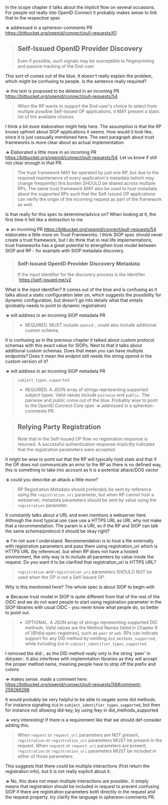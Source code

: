 In the scope chapter it talks about the implicit flow on several occasions. For people not really into OpenID Connect it probably makes sense to link that to the respective spec

**->** addressed in a sphereon-comments PR https://bitbucket.org/openid/connect/pull-requests/61

> ## Self-Issued OpenID Provider Discovery
> Even if possible, such signals may be susceptible to fingerprinting and passive tracking of the End-user.

This sort of comes out of the blue. It doesn't really explain the problem, which might be confusing to people. Is the sentence really required?

**->** this text is proposed to be deleted in an incoming PR https://bitbucket.org/openid/connect/pull-requests/54

> When the RP wants to support the End-user's choice to select from multiple possible Self-Issued OP applications, it MAY present a static list of the available choices.

I think a bit more elaboration might help here. The assumption is that the RP knows upfront about SIOP applications it seems. How would it look like, since it is just cassually mentioned here. The next paragraph about trust frameworks is more clear about an actual implementation

**->** Elaborated a little more in an incoming PR https://bitbucket.org/openid/connect/pull-requests/54. Let us know if still not clear enough in that PR.

> The trust framework MAY be operated by just one RP, but due to the required maintenance of every application's metadata (which may change frequently) this burden SHOULD be shared across multiple RPs. The same trust framework MAY also be used to host metadata about the supported RPs such that the Self-Issued OP applications can verify the origin of the incoming request as part of the framework as well.

Is that really for this spec to determine/advice on? When looking at it, the first time it felt like a distraction to me

**->** an incoming PR https://bitbucket.org/openid/connect/pull-requests/54 elaborates a little more on Trust Frameworks. I think SIOP spec should never create a trust framework, but I do think that in real life implementations, trust frameworks has a great potential to strengthen trust model between SIOP and RP - for example with SIOP metadata discovery.

> ### Self-Issued OpenID Provider Discovery Metadata
> If the input identifier for the discovery process is the identifier `https://self-issued.me/v2

What is the input identifier? It comes out of the blue and is confusing as it talks about a static configuration later on, which suggests the possibility for dynamic configuration, but doesn't go into details what that entails (probably needs to point to dynamic registration)

**->** will address in an incoming SIOP metadata PR

> * REQUIRED. MUST include `openid:`, could also include additional custom schema.

It is confusing as in the previous chapter it talked about custom protocol schemas with this exact value for SIOPs. Next to that it talks about additional custom schemas. Does that mean you can have multiple endpoints? Does it mean the endpint still needs the string openid in the custom version of it?

**->** will address in an incoming SIOP metadata PR

> `subject_types_supported`
>    * REQUIRED. A JSON array of strings representing supported subject types. Valid values include `pairwise` and `public`.
The pairwise and public come out of the blue. Probably wise to point to the OpenID Connect Core spec
**->** addressed in a sphereon-comments PR.

> ## Relying Party Registration
> Note that in the Self-Issued OP flow no registration response is returned. A successful authentication response implicitly indicates that the registration parameters were accepted.

It might be wise to point out that the RP will typically hold state and that if the OP does not communicate an error to the RP as there is no defined way, this is something to take into account as it is a potential attack/DOS vector

**->** could you describe an attack a little more?

> RP Registration Metadata should preferably be sent by reference using the `registration_uri` parameter, but when RP cannot host a webserver, metadata parameters should be sent by value using the `registration` parameter.

It constantly talks about a URL and even mentions a webserver here. Although the most typical use case use a HTTPS URL as URI, why not make that a recommendation. The param is a URI, so if the RP and SIOP can talk the same schema/protocol it should be okay right?

**->** I'm not sure I understand. Recommendation is to host a file externally with registration parameters and pass them using registration_uri which is HTTPS URL (by reference). but when RP does not have a hosted environment, the only way is to include all paramters by value inside the request. Do you want it to be clarified that registration_uri is HTTPS URL?

> `registration` and `registration_uri` parameters SHOULD NOT be used when the OP is not a Self-Issued OP.

Why is this mentioned here? The whole spec is about SIOP to begin with

**->** Because trust model in SIOP is quite different from that of the rest of the OIDC and we do not want people to start using registration parameter in the SIOP libraries with usual OIDC - you never know what people do, so better to point out.

> * OPTIONAL. A JSON array of strings representing supported DID methods. Valid values are the Method Names listed in Chapter 9 of [@!did-spec-registries], such as `peer` or `web`. RPs can indicate support for any DID method by omitting `did_methods_supported`, while including `did` in `subject_identifier_types_supported`.

I removed the did:<method>:, as the DID method really only is the string 'peer' in did:peer:. It also interferes with implemntation libraries as they will accept the proper method name, meaning people have to strip off the prefix and colons

**->** makes sense. made a comment here: https://bitbucket.org/openid/connect/pull-requests/56#comment-258268298

It would probably be very helpful to be able to negate some did methods. For instance signaling `did` in `subject_identifier_types_supported`, but then for instance not allowing did-key, by using !key in did_methods_supported

**->** very interesting! If there is a requirement like that we should def consider adding this.

> When `request` or `request_uri` parameters are NOT present, `registration` or `registration_uri` parameters MUST be present in the request. When `request` or `request_uri` parameters are present, `registration` or `registration_uri` parameters MUST be included in either of those parameters.

This suggests that there could be multiple interactions (first return the registration info), but it is not really explicit about it.

**->** No, this does not mean multiple interactions are possible.. it simply means that registration should be included in request to prevent confusing SIOP if there are registration parameters both directily in the request and the request property. try clarify the language in sphereon-comments PR.
